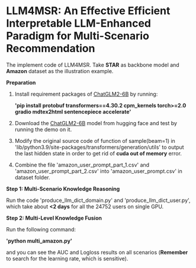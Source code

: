 # LLM4MSR: An Effective Efficient Interpretable LLM-Enhanced Paradigm for Multi-Scenario Recommendation

The implement code of LLM4MSR. Take **STAR** as backbone model and **Amazon** dataset as the illustration example.

**Preparation**

1. Install requirement packages of [ChatGLM2-6B](https://huggingface.co/THUDM/chatglm2-6b) by running:


    **'pip install protobuf transformers==4.30.2 cpm_kernels torch>=2.0 gradio mdtex2html sentencepiece accelerate'**


2. Download the [ChatGLM2-6B](https://huggingface.co/THUDM/chatglm2-6b) model from hugging face and test by running the demo on it.

3. Modify the original source code of function of sample(beam=1) in 'lib/python3.9/site-packages/transformers/generation/utils' to output the last hidden state in order to get rid of **cuda out of memory** error.

4. Combine the file 'amazon_user_prompt_part_1.csv' and 'amazon_user_prompt_part_2.csv' into 'amazon_user_prompt.csv' in dataset folder.


**Step 1: Multi-Scenario Knowledge Reasoning**

  Run the code 'produce_llm_dict_domain.py' and 'produce_llm_dict_user.py', which take about **<2 days** for all the 24752 users on single GPU.

**Step 2: Multi-Level Knowledge Fusion**

  Run the following command:

  **'python multi_amazon.py'**

  and you can see the AUC and Logloss results on all scenarios (**Remember** to search for the learning rate, which is sensitive).
